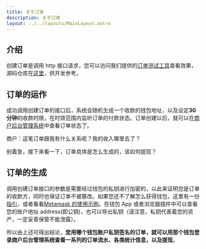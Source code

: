 ```yaml
---
title: 关于订单
description: 关于订单
layout: ../../layouts/MainLayout.astro
---
```


## 介绍

创建订单是调用 http 接口请求，您可以访问我们提供的[订单测试工具](/zh-CN/config)查看效果，源码仓库在[这里](https://github.com/nulls-network/dpay-tron-merchant)，供开发参考。

## 订单的运作

成功调用创建订单的接口后，系统会随机生成一个收款的钱包地址，以及设定**30 分钟**的收款时限，在时效范围内监听订单的付款状态。订单创建以后，就可以在[商户后台管理系统](/zh-CN/config)中查看订单状态了。

商户：这笔订单跟我有什么关系呢？我的收入哪里去了？

别着急，接下来看一下，订单具体是怎么生成的，该如何提现？

## 订单的生成

调用创建订单接口的参数是需要经过钱包的私钥进行加密的，以此来证明您是订单的收款方，同时也保证订单不被篡改。如果您还不了解怎么获得钱包，这里有一份[指引](https://ethereum.org/en/wallets/find-wallet/)，或者看看[Metamask 的使用示例](/zh-CN/useWallet)。在钱包 App 或者浏览器插件中可以查看您的账户地址 address(即公钥)，也可以导出私钥（请注意，私钥代表着您的资产，一定妥善保管不能泄露）。

所以由上述可得出结论，**您用哪个钱包账户私钥签名的订单，就可以用那个钱包登录商户后台管理系统查看一系列的订单流水、各类统计信息，以及提现**。